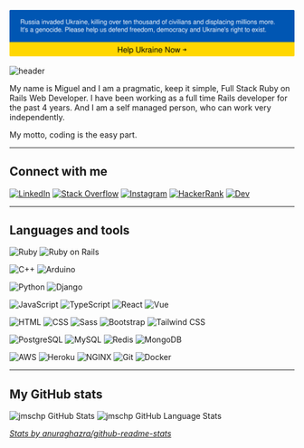 <!-- markdownlint-disable-next-line MD041 -->

[![Stand With Ukraine](https://raw.githubusercontent.com/vshymanskyy/StandWithUkraine/main/banner2-direct.svg)](https://vshymanskyy.github.io/StandWithUkraine)

![header](https://capsule-render.vercel.app/api?type=waving&color=auto&text=Hello%20World!&fontSize=40&fontColor=ffffff)

My name is Miguel and I am a pragmatic, keep it simple, Full Stack Ruby on Rails Web Developer. I have been working as a full time Rails developer for the past 4 years. And I am a self managed person, who can work very independently.

My motto, coding is the easy part.

---

## Connect with me

[![LinkedIn][linkedin_badge]][linkedin_link] [![Stack Overflow][stack_overflow_badge]][stack_overflow_link] [![Instagram][instagram_badge]][instagram_link] [![HackerRank][hacker_rank_badge]][hacker_rank_link] [![Dev][dev_badge]][dev_link]

---

## Languages and tools

![Ruby][ruby_badge] ![Ruby on Rails][ruby_on_rails_badge]

![C++][cpp_badge] ![Arduino][arduino_badge]

![Python][python_badge] ![Django][django_badge]

![JavaScript][javascript_badge] ![TypeScript][typescript_badge] ![React][react_badge] ![Vue][vue_badge]

![HTML][html_badge] ![CSS][css_img] ![Sass][sass_badge] ![Bootstrap][bootstrap_badge] ![Tailwind CSS][tailwindcss_badge]

![PostgreSQL][postgresql_badge] ![MySQL][mysql_badge] ![Redis][redis_badge] ![MongoDB][mongodb_badge]

![AWS][aws_badge] ![Heroku][heroku_badge] ![NGINX][nginx_badge] ![Git][git_badge] ![Docker][docker_badge]

---

## My GitHub stats

<!-- markdownlint-disable MD033 -->
<span>
  <img src="https://github-readme-stats.vercel.app/api?username=jmschp&show_icons=true&hide_border=true&hide_title=true&theme=radical" alt="jmschp GitHub Stats">
</span>
<span>
  <img src="https://github-readme-stats.vercel.app/api/top-langs/?username=jmschp&layout=compact&langs_count=8&hide_border=true&hide_title=true&theme=radical" alt="jmschp GitHub Language Stats">
</span>
<!-- markdownlint-enable MD033 -->

[_Stats by anuraghazra/github-readme-stats_](https://github.com/anuraghazra/github-readme-stats)

<!-- link references -->

[linkedin_link]: https://www.linkedin.com/in/jmschp/ "LinkedIn"
[stack_overflow_link]: https://stackoverflow.com/users/13783004/miguel-hargreaves-pimenta "Stack Overflow"
[instagram_link]: https://www.instagram.com/jmschp/ "Instagram"
[hacker_rank_link]: https://www.hackerrank.com/jmschp "HackerRank"
[dev_link]: https://dev.to/jmschp "Dev"

<!-- social badge references -->

[dev_badge]: https://img.shields.io/badge/-dev-363D44?style=for-the-badge&logo=dev.to&logoSize=auto "Dev"
[hacker_rank_badge]: https://img.shields.io/badge/-hacker%20rank-2EC866?style=for-the-badge&logo=hackerrank&logoColor=white "HackerRank"
[instagram_badge]: https://img.shields.io/badge/-instagram-E1306C?style=for-the-badge&logo=instagram&logoColor=white "Instagram"
[linkedin_badge]: https://img.shields.io/badge/-linkedIn-0B66C2?style=for-the-badge&logo=linkedin "LinkedIn"
[stack_overflow_badge]: https://img.shields.io/badge/-stack%20overflow-F2720C?style=for-the-badge&logo=stackoverflow&logoColor=white "Stack Overflow"

<!-- skills badge references -->

[arduino_badge]: https://img.shields.io/badge/-Arduino-white?style=for-the-badge&logo=arduino&logoColor=018184&logoSize=auto "Arduino"
[aws_badge]: https://img.shields.io/badge/-aws-white?style=for-the-badge&logo=amazonwebservices&logoColor=FF9900&logoSize=auto "AWS"
[bootstrap_badge]: https://img.shields.io/badge/-bootstrap-white?style=for-the-badge&logo=bootstrap&logoSize=auto "Bootstrap"
[cpp_badge]: https://img.shields.io/badge/-c++-white?style=for-the-badge&logo=cplusplus&logoColor=004482 "C++"
[css_img]: https://img.shields.io/badge/-css-white?style=for-the-badge&logo=css3&logoColor=264DE4 "CSS"
[django_badge]: https://img.shields.io/badge/-django-white?style=for-the-badge&logo=django&logoColor=50BE95 "Django"
[docker_badge]: https://img.shields.io/badge/-docker-white?style=for-the-badge&logo=docker&logoSize=auto "Docker"
[git_badge]: https://img.shields.io/badge/-git-white?style=for-the-badge&logo=git "Git"
[heroku_badge]: https://img.shields.io/badge/-heroku-white?style=for-the-badge&logo=heroku&logoColor=79589F "Heroku"
[html_badge]: https://img.shields.io/badge/-html-white?style=for-the-badge&logo=html5 "HTML"
[javascript_badge]: https://img.shields.io/badge/-javascript-white?style=for-the-badge&logo=javascript "JavaScript"
[mongodb_badge]: https://img.shields.io/badge/-mongodb-white?style=for-the-badge&logo=mongodb "MongoDB"
[mysql_badge]: https://img.shields.io/badge/-mysql-white?style=for-the-badge&logo=&logoSize=auto "MySQL"
[nginx_badge]: https://img.shields.io/badge/-nginx-white?style=for-the-badge&logo=nginx&logoColor=009639 "NGINX"
[postgresql_badge]: https://img.shields.io/badge/-postgresql-white?style=for-the-badge&logo=postgresql "PostgreSQL"
[python_badge]: https://img.shields.io/badge/-python-white?style=for-the-badge&logo=python "Python"
[react_badge]: https://img.shields.io/badge/-react-white?style=for-the-badge&logo=react&logoSize=auto "React"
[redis_badge]: https://img.shields.io/badge/-redis-white?style=for-the-badge&logo=redis&logoSize=auto "Redis"
[ruby_badge]: https://img.shields.io/badge/-ruby-white?style=for-the-badge&logo=ruby&logoColor=CC342D "Ruby"
[ruby_on_rails_badge]: https://img.shields.io/badge/-ruby%20on%20rails-white?style=for-the-badge&logo=rubyonrails&logoColor=C52F24&logoSize=auto "Ruby on Rails"
[sass_badge]: https://img.shields.io/badge/-sass-white?style=for-the-badge&logo=sass "SASS"
[tailwindcss_badge]: https://img.shields.io/badge/-tailwind_css-white?style=for-the-badge&logo=tailwindcss&logoSize=auto "Tailwind CSS"
[typescript_badge]: https://img.shields.io/badge/-typescript-white?style=for-the-badge&logo=typescript "TypeScript"
[vue_badge]: https://img.shields.io/badge/-veu-white?style=for-the-badge&logo=vuedotjs&logoSize=auto "Vue"
